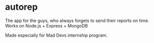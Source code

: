 # autorep
The app for the guys, who always forgets to send their reports on time. Works on Node.js + Express + MongoDB

Made especially for Mad Devs internship program.
